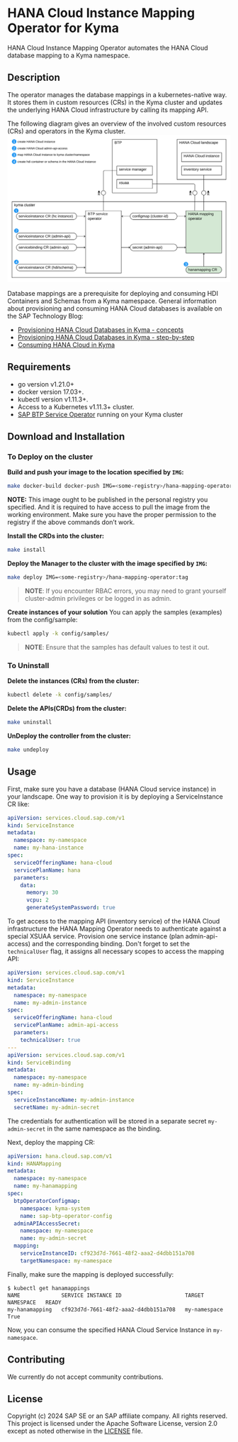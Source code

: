# HANA Cloud Instance Mapping Operator for Kyma
HANA Cloud Instance Mapping Operator automates the HANA Cloud database mapping to a Kyma namespace.

## Description
The operator manages the database mappings in a kubernetes-native way. It stores them in custom resources (CRs) in the Kyma cluster and updates the underlying HANA Cloud infrastructure by calling its mapping API.

The following diagram gives an overview of the involved custom resources (CRs) and operators in the Kyma cluster.
![](hana-mapping-operator.svg)

Database mappings are a prerequisite for deploying and consuming HDI Containers and Schemas from a Kyma namespace. 
General information about provisioning and consuming HANA Cloud databases is available on the SAP Technology Blog:
* [Provisioning HANA Cloud Databases in Kyma - concepts](https://community.sap.com/t5/technology-blogs-by-sap/provisioning-sap-hana-cloud-databases-from-kyma-and-kubernetes-1-concepts/ba-p/13577178)
* [Provisioning HANA Cloud Databases in Kyma - step-by-step](https://community.sap.com/t5/technology-blogs-by-sap/provisioning-sap-hana-cloud-databases-from-kyma-and-kubernetes-2-kyma/ba-p/13577215)
* [Consuming HANA Cloud in Kyma](https://community.sap.com/t5/technology-blogs-by-sap/consuming-sap-hana-cloud-from-the-kyma-environment/ba-p/13552718)

## Requirements
- go version v1.21.0+
- docker version 17.03+.
- kubectl version v1.11.3+.
- Access to a Kubernetes v1.11.3+ cluster.
- [SAP BTP Service Operator](https://github.com/SAP/sap-btp-service-operator) running on your Kyma cluster

## Download and Installation

### To Deploy on the cluster
**Build and push your image to the location specified by `IMG`:**

```sh
make docker-build docker-push IMG=<some-registry>/hana-mapping-operator:tag
```

**NOTE:** This image ought to be published in the personal registry you specified. 
And it is required to have access to pull the image from the working environment. 
Make sure you have the proper permission to the registry if the above commands don’t work.

**Install the CRDs into the cluster:**

```sh
make install
```

**Deploy the Manager to the cluster with the image specified by `IMG`:**

```sh
make deploy IMG=<some-registry>/hana-mapping-operator:tag
```

> **NOTE**: If you encounter RBAC errors, you may need to grant yourself cluster-admin 
privileges or be logged in as admin.

**Create instances of your solution**
You can apply the samples (examples) from the config/sample:

```sh
kubectl apply -k config/samples/
```

>**NOTE**: Ensure that the samples has default values to test it out.

### To Uninstall
**Delete the instances (CRs) from the cluster:**

```sh
kubectl delete -k config/samples/
```

**Delete the APIs(CRDs) from the cluster:**

```sh
make uninstall
```

**UnDeploy the controller from the cluster:**

```sh
make undeploy
```

## Usage
First, make sure you have a database (HANA Cloud service instance) in your landscape. One way to provision it is by deploying a ServiceInstance CR like:
```yaml
apiVersion: services.cloud.sap.com/v1
kind: ServiceInstance
metadata:
  namespace: my-namespace
  name: my-hana-instance
spec:
  serviceOfferingName: hana-cloud
  servicePlanName: hana
  parameters:
    data:
      memory: 30
      vcpu: 2
      generateSystemPassword: true
```

To get access to the mapping API (inventory service) of the HANA Cloud infrastructure the HANA Mapping Operator needs to authenticate against a special XSUAA service. Provision one service instance (plan admin-api-access) and the corresponding binding. Don't forget to set the `technicalUser` flag, it assigns all necessary scopes to access the mapping API:
```yaml
apiVersion: services.cloud.sap.com/v1
kind: ServiceInstance
metadata:
  namespace: my-namespace
  name: my-admin-instance
spec:
  serviceOfferingName: hana-cloud
  servicePlanName: admin-api-access
  parameters:
    technicalUser: true
---
apiVersion: services.cloud.sap.com/v1
kind: ServiceBinding
metadata:
  namespace: my-namespace
  name: my-admin-binding
spec:
  serviceInstanceName: my-admin-instance
  secretName: my-admin-secret
```

The credentials for authentication will be stored in a separate secret `my-admin-secret` in the same namespace as the binding.

Next, deploy the mapping CR:
```yaml
apiVersion: hana.cloud.sap.com/v1
kind: HANAMapping
metadata:
  namespace: my-namespace
  name: my-hanamapping
spec:
  btpOperatorConfigmap:
    namespace: kyma-system
    name: sap-btp-operator-config
  adminAPIAccessSecret:
    namespace: my-namespace
    name: my-admin-secret
  mapping:
    serviceInstanceID: cf923d7d-7661-48f2-aaa2-d4dbb151a708
    targetNamespace: my-namespace
```

Finally, make sure the mapping is deployed successfully:
```shell
$ kubectl get hanamappings
NAME             SERVICE INSTANCE ID                    TARGET NAMESPACE   READY
my-hanamapping   cf923d7d-7661-48f2-aaa2-d4dbb151a708   my-namespace       True
```

Now, you can consume the specified HANA Cloud Service Instance in `my-namespace`.

## Contributing
We currently do not accept community contributions.

## License
Copyright (c) 2024 SAP SE or an SAP affiliate company. All rights reserved. This project is licensed under the Apache Software License, version 2.0 except as noted otherwise in the [LICENSE](LICENSE) file.

